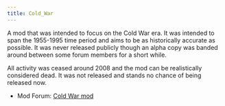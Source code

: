 ```yaml
---
title: Cold_War
---
```

 A mod that was intended to focus on the Cold War era. It was intended to span the 1955-1995 time period and aims to be as historically accurate as possible. It was never released publicly though an alpha copy was banded around between some forum members for a short while.

All activity was ceased around 2008 and the mod can be realistically considered dead. It was not released and stands no chance of being released now.

*   Mod Forum: [Cold War mod](https://forum.paradoxplaza.com/forum/index.php?forums/cold-war-mod.292/)